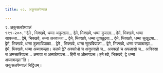 ```yaml
---
title: ०२. अकुसलपेय्यालं

---
```

२. अकुसलपेय्यालं  
१९१-२००. ‘‘द्वेमे , भिक्खवे, धम्मा अकुसला… द्वेमे, भिक्खवे, धम्मा कुसला… द्वेमे, भिक्खवे, धम्मा सावज्जा… द्वेमे, भिक्खवे, धम्मा अनवज्जा… द्वेमे, भिक्खवे, धम्मा दुक्खुद्रया… द्वेमे, भिक्खवे, धम्मा सुखुद्रया… द्वेमे, भिक्खवे, धम्मा दुक्खविपाका… द्वेमे , भिक्खवे, धम्मा सुखविपाका… द्वेमे, भिक्खवे, धम्मा सब्याबज्झा… द्वेमे, भिक्खवे, धम्मा अब्याबज्झा। कतमे द्वे? अक्कोधो च अनुपनाहो च… अमक्खो च अपळासो च… अनिस्सा च अमच्छरियञ्च… अमाया च असाठेय्यञ्च… हिरी च ओत्तप्पञ्च। इमे खो, भिक्खवे, द्वे धम्मा अब्याबज्झा’’ति।  
अकुसलपेय्यालं निट्ठितम्।  